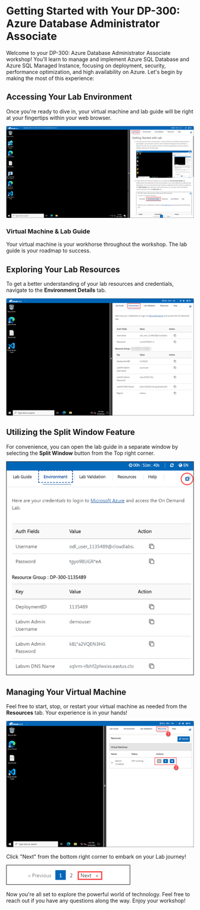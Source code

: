 # Getting Started with Your DP-300: Azure Database Administrator Associate
 
Welcome to your DP-300: Azure Database Administrator Associate workshop! You'll learn to manage and implement Azure SQL Database and Azure SQL Managed Instance, focusing on deployment, security, performance optimization, and high availability on Azure. Let's begin by making the most of this experience:
 
## Accessing Your Lab Environment
 
Once you're ready to dive in, your virtual machine and lab guide will be right at your fingertips within your web browser.
 
![Access Your VM and Lab Guide](../images/labguide1.png)

### Virtual Machine & Lab Guide
 
Your virtual machine is your workhorse throughout the workshop. The lab guide is your roadmap to success.
 
## Exploring Your Lab Resources
 
To get a better understanding of your lab resources and credentials, navigate to the **Environment Details** tab.
 
![Explore Lab Resources](../images/env.png)

## Utilizing the Split Window Feature
 
For convenience, you can open the lab guide in a separate window by selecting the **Split Window** button from the Top right corner.
 
![Use the Split Window Feature](../images/spl.png)
 
## Managing Your Virtual Machine
 
Feel free to start, stop, or restart your virtual machine as needed from the **Resources** tab. Your experience is in your hands!
 
  ![Manage Your Virtual Machine](../images/res.png)
 
Click "Next" from the bottom right corner to embark on your Lab journey!
 
   ![Start Your Azure Journey](../images/num.png)
 
Now you're all set to explore the powerful world of technology. Feel free to reach out if you have any questions along the way. Enjoy your workshop!
